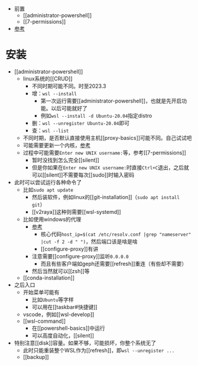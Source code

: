 - 前置
  - [[administrator-powershell]]
  - [[7-permissions]]
- [参考](https://learn.microsoft.com/zh-cn/windows/wsl/install)
# 安装
- [[administrator-powershell]]
  - linux系统的[[CRUD]]
    - 不同时期可能不同。时至2023.3
    - 增：`wsl --install`
      - 第一次运行需要[[administrator-powershell]]，也就是先开启功能。以后可能就好了
      - 例如`wsl --install -d Ubuntu-20.04`指定distro
    - 删：`wsl --unregister Ubuntu-20.04`即可
    - 查：`wsl --list`
  - 不同时期，是否默认直接使用主机[[proxy-basics]]可能不同。自己试试吧
  - 可能需要更新一个内核，[参考](https://learn.microsoft.com/zh-cn/windows/wsl/install-manual#step-4---download-the-linux-kernel-update-package)
  - 过程中可能需要`Enter new UNIX username:`等，参考[[7-permissions]]
    - 暂时没找到怎么完全[[silent]]
    - 但是你如果在`Enter new UNIX username:`时直接`Ctrl+C`退出，之后就可以[[silent]]不需要每次[[sudo]]时输入密码
- 此时可以尝试运行各种命令了
  - 比如`sudo apt update`
    - 然后装软件，例如linux的[[git-installation]]（`sudo apt install git`）
    - [[v2raya]]这种则需要[[wsl-systemd]]
  - 比如使用windows的代理
    - [参考](https://zhuanlan.zhihu.com/p/153124468)
      - 核心代码`host_ip=$(cat /etc/resolv.conf |grep "nameserver" |cut -f 2 -d " ")`，然后端口该是啥是啥
      - [[configure-proxy]]有讲
    - 注意需要[[configure-proxy]]监听`0.0.0.0`
      - 而且有些客户端如geph还需要[[refresh]]重连（有些却不需要）
    - 然后当然就可以[[zsh]]等
  - [[conda-installation]]
- 之后入口
  - 开始菜单可能有
    - 比如`Ubuntu`等字样
    - 可以用在[[taskbar#快捷键]]
  - vscode，例如[[wsl-develop]]
  - [[wsl-command]]
    - 在[[powershell-basics]]中运行
    - 可以高度自动化，[[silent]]
- 特别注意[[disk]]容量。如果不够，可能损坏，你整个系统无了
  - 此时只能重装整个WSL作为[[refresh]]，即`wsl --unregister ...`
  - [[backup]]